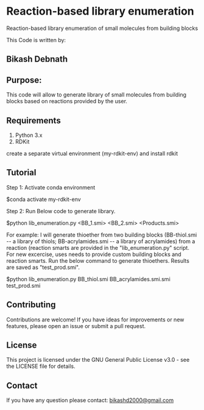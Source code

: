 # Reaction-based library enumeration
Reaction-based library enumeration of small molecules from building blocks

This Code is written by:
## Bikash Debnath

## Purpose:
This code will allow to generate library of small molecules from building blocks based on reactions provided by the user.

## Requirements 

1. Python 3.x
2. RDKit

create a separate virtual environment (my-rdkit-env) and install rdkit



## Tutorial
Step 1: Activate conda environment

$conda activate my-rdkit-env

Step 2: Run Below code to generate library.

$python lib_enumeration.py <BB_1.smi> <BB_2.smi> <Products.smi>

For example:
I will generate thioether from two building blocks (BB-thiol.smi -- a library of thiols; BB-acrylamides.smi -- a library of acrylamides) from a reaction (reaction smarts are provided in the "lib_enumeration.py" script. For new excercise, uses needs to provide custom building blocks and reaction smarts. Run the below command to generate thioethers. Results are saved as "test_prod.smi".

$python lib_enumeration.py BB_thiol.smi BB_acrylamides.smi.smi test_prod.smi


## Contributing
Contributions are welcome! If you have ideas for improvements or new features, please open an issue or submit a pull request.

## License
This project is licensed under the  GNU General Public License v3.0 - see the LICENSE file for details.

## Contact
If you have any question please contact: bikashd2000@gmail.com
